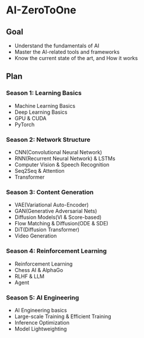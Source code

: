 # AI-ZeroToOne

## Goal
 - Understand the fundamentals of AI
 - Master the AI-related tools and frameworks
 - Know the current state of the art, and How it works

## Plan
### Season 1: Learning Basics
 - Machine Learning Basics
 - Deep Learning Basics
 - GPU & CUDA
 - PyTorch

### Season 2: Network Structure
 - CNN(Convolutional Neural Network)
 - RNN(Recurrent Neural Network) & LSTMs
 - Computer Vision & Speech Recognition
 - Seq2Seq & Attention
 - Transformer

### Season 3: Content Generation
 - VAE(Variational Auto-Encoder)
 - GAN(Generative Adversarial Nets)
 - Diffusion Models(VI & Score-based)
 - Flow Matching & Diffusion(ODE & SDE)
 - DiT(Diffusion Transformer)
 - Video Generation

### Season 4: Reinforcement Learning
 - Reinforcement Learning
 - Chess AI & AlphaGo
 - RLHF & LLM
 - Agent

### Season 5: AI Engineering
 - AI Engineering basics
 - Large-scale Training & Efficient Training
 - Inference Optimization
 - Model Lightweighting
